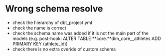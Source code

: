 # Wrong schema resolve

- check the hierarchy of dbt_project.yml
- check the name is correct
- check the schema name was added if it is not the main part of the models (e.g. post-hook: ALTER TABLE **core.**dim_core__athletes ADD PRIMARY KEY (athlete_id))
- check there is no extra overide of custom schema